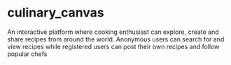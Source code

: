 # culinary_canvas
An interactive platform where cooking enthusiast can explore, create and share recipes from around the world. Anonymous users can search for and view recipes while registered users can post their own recipes and follow popular chefs
